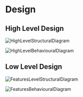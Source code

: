 # Design

## High Level Design 

![HighLevelStructuralDiagram](https://meeraacademy.com/wp-content/uploads/2017/08/Activity.png)

![HighLevelBehaviouralDiagram](https://d3n817fwly711g.cloudfront.net/uploads/2014/06/Library-Management-1024x780.png)

## Low Level Design 

![FeaturesLevelStructuralDiagram](https://3.bp.blogspot.com/-5k0KCHbFEcM/WNdXdA9kN5I/AAAAAAAACEw/ie5Q8H539u8j5AFjhnEqKQa9l_aEGWwwgCLcB/s1600/library-user-flow-diagram.png)

![FeaturesBehaviouralDiagram](https://sites.google.com/site/ignoubcafinalyearprojects/_/rsrc/1479403366011/project-report/library-management-system-project-report/DATA%20FLOW%20DIAGRAM%20FOR%20BOOK%20SEARCH%20-%20library%20management%20system.jpg)
